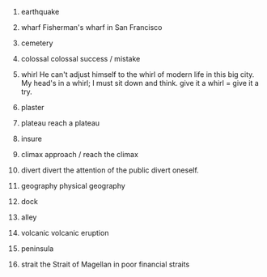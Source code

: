 01. earthquake
    
02. wharf
    Fisherman's wharf in San Francisco
03. cemetery
    
04. colossal
    colossal success / mistake
05. whirl
    He can't adjust himself to the whirl of modern life in this big city.
    My head's in a whirl; I must sit down and think.
    give it a whirl = give it a try.    
06. plaster
    
07. plateau
    reach a plateau
08. insure
    
09. climax
    approach / reach the climax
10. divert
    divert the attention of the public
    divert oneself.
11. geography
    physical geography
12. dock
    
13. alley    
14. volcanic
    volcanic eruption
15. peninsula    
16. strait
    the Strait of Magellan
    in poor financial straits